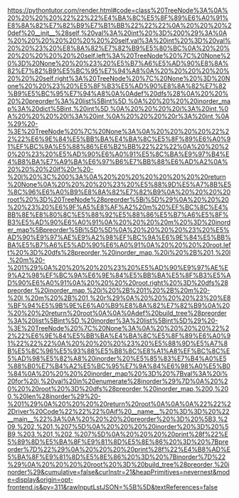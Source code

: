 <!--
    File: build_tree.md
    Created Time: 2024-01-05
    Author: ikiwi (ikiwicc@gmail.com)
--->

<!-- [file]{build_tree}-[class]{}-[func]{build_tree} -->
https://pythontutor.com/render.html#code=class%20TreeNode%3A%0A%20%20%20%20%22%22%22%E4%BA%8C%E5%8F%89%E6%A0%91%E8%8A%82%E7%82%B9%E7%B1%BB%22%22%22%0A%20%20%20%20def%20__init__%28self,%20val%3A%20int%20%3D%200%29%3A%0A%20%20%20%20%20%20%20%20self.val%3A%20int%20%3D%20val%20%20%23%20%E8%8A%82%E7%82%B9%E5%80%BC%0A%20%20%20%20%20%20%20%20self.left%3A%20TreeNode%20%7C%20None%20%3D%20None%20%20%23%20%E5%B7%A6%E5%AD%90%E8%8A%82%E7%82%B9%E5%BC%95%E7%94%A8%0A%20%20%20%20%20%20%20%20self.right%3A%20TreeNode%20%7C%20None%20%3D%20None%20%20%23%20%E5%8F%B3%E5%AD%90%E8%8A%82%E7%82%B9%E5%BC%95%E7%94%A8%0A%0Adef%20dfs%28%0A%20%20%20%20preorder%3A%20list%5Bint%5D,%0A%20%20%20%20inorder_map%3A%20dict%5Bint,%20int%5D,%0A%20%20%20%20i%3A%20int,%0A%20%20%20%20l%3A%20int,%0A%20%20%20%20r%3A%20int,%0A%29%20-%3E%20TreeNode%20%7C%20None%3A%0A%20%20%20%20%22%22%22%E6%9E%84%E5%BB%BA%E4%BA%8C%E5%8F%89%E6%A0%91%EF%BC%9A%E5%88%86%E6%B2%BB%22%22%22%0A%20%20%20%20%23%20%E5%AD%90%E6%A0%91%E5%8C%BA%E9%97%B4%E4%B8%BA%E7%A9%BA%E6%97%B6%E7%BB%88%E6%AD%A2%0A%20%20%20%20if%20r%20-%20l%20%3C%200%3A%0A%20%20%20%20%20%20%20%20return%20None%0A%20%20%20%20%23%20%E5%88%9D%E5%A7%8B%E5%8C%96%E6%A0%B9%E8%8A%82%E7%82%B9%0A%20%20%20%20root%20%3D%20TreeNode%28preorder%5Bi%5D%29%0A%20%20%20%20%23%20%E6%9F%A5%E8%AF%A2%20m%20%EF%BC%8C%E4%BB%8E%E8%80%8C%E5%88%92%E5%88%86%E5%B7%A6%E5%8F%B3%E5%AD%90%E6%A0%91%0A%20%20%20%20m%20%3D%20inorder_map%5Bpreorder%5Bi%5D%5D%0A%20%20%20%20%23%20%E5%AD%90%E9%97%AE%E9%A2%98%EF%BC%9A%E6%9E%84%E5%BB%BA%E5%B7%A6%E5%AD%90%E6%A0%91%0A%20%20%20%20root.left%20%3D%20dfs%28preorder,%20inorder_map,%20i%20%2B%201,%20l,%20m%20-%201%29%0A%20%20%20%20%23%20%E5%AD%90%E9%97%AE%E9%A2%98%EF%BC%9A%E6%9E%84%E5%BB%BA%E5%8F%B3%E5%AD%90%E6%A0%91%0A%20%20%20%20root.right%20%3D%20dfs%28preorder,%20inorder_map,%20i%20%2B%201%20%2B%20m%20-%20l,%20m%20%2B%201,%20r%29%0A%20%20%20%20%23%20%E8%BF%94%E5%9B%9E%E6%A0%B9%E8%8A%82%E7%82%B9%0A%20%20%20%20return%20root%0A%0A%0Adef%20build_tree%28preorder%3A%20list%5Bint%5D,%20inorder%3A%20list%5Bint%5D%29%20-%3E%20TreeNode%20%7C%20None%3A%0A%20%20%20%20%22%22%22%E6%9E%84%E5%BB%BA%E4%BA%8C%E5%8F%89%E6%A0%91%22%22%22%0A%20%20%20%20%23%20%E5%88%9D%E5%A7%8B%E5%8C%96%E5%93%88%E5%B8%8C%E8%A1%A8%EF%BC%8C%E5%AD%98%E5%82%A8%20inorder%20%E5%85%83%E7%B4%A0%E5%88%B0%E7%B4%A2%E5%BC%95%E7%9A%84%E6%98%A0%E5%B0%84%0A%20%20%20%20inorder_map%20%3D%20%7Bval%3A%20i%20for%20i,%20val%20in%20enumerate%28inorder%29%7D%0A%20%20%20%20root%20%3D%20dfs%28preorder,%20inorder_map,%200,%200,%20len%28inorder%29%20-%201%29%0A%20%20%20%20return%20root%0A%0A%0A%22%22%22Driver%20Code%22%22%22%0Aif%20__name__%20%3D%3D%20%22__main__%22%3A%0A%20%20%20%20preorder%20%3D%20%5B3,%209,%202,%201,%207%5D%0A%20%20%20%20inorder%20%3D%20%5B9,%203,%201,%202,%207%5D%0A%20%20%20%20print%28f%22%E5%89%8D%E5%BA%8F%E9%81%8D%E5%8E%86%20%3D%20%7Bpreorder%7D%22%29%0A%20%20%20%20print%28f%22%E4%B8%AD%E5%BA%8F%E9%81%8D%E5%8E%86%20%3D%20%7Binorder%7D%22%29%0A%20%20%20%20root%20%3D%20build_tree%28preorder,%20inorder%29&cumulative=false&curInstr=21&heapPrimitives=nevernest&mode=display&origin=opt-frontend.js&py=311&rawInputLstJSON=%5B%5D&textReferences=false

